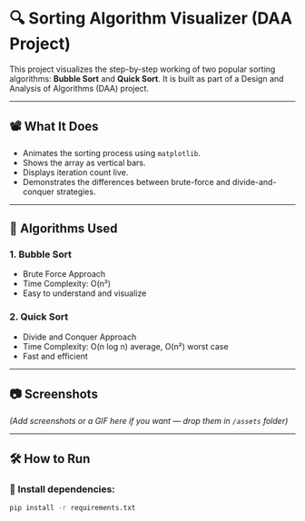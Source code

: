 
# 🔍 Sorting Algorithm Visualizer (DAA Project)

This project visualizes the step-by-step working of two popular sorting algorithms: **Bubble Sort** and **Quick Sort**. It is built as part of a Design and Analysis of Algorithms (DAA) project.

---

## 📽️ What It Does

- Animates the sorting process using `matplotlib`.
- Shows the array as vertical bars.
- Displays iteration count live.
- Demonstrates the differences between brute-force and divide-and-conquer strategies.

---

## 🧠 Algorithms Used

### 1. Bubble Sort
- Brute Force Approach
- Time Complexity: O(n²)
- Easy to understand and visualize

### 2. Quick Sort
- Divide and Conquer Approach
- Time Complexity: O(n log n) average, O(n²) worst case
- Fast and efficient

---

## 📷 Screenshots

*(Add screenshots or a GIF here if you want — drop them in `/assets` folder)*

---

## 🛠️ How to Run

### 🔹 Install dependencies:

```bash
pip install -r requirements.txt
